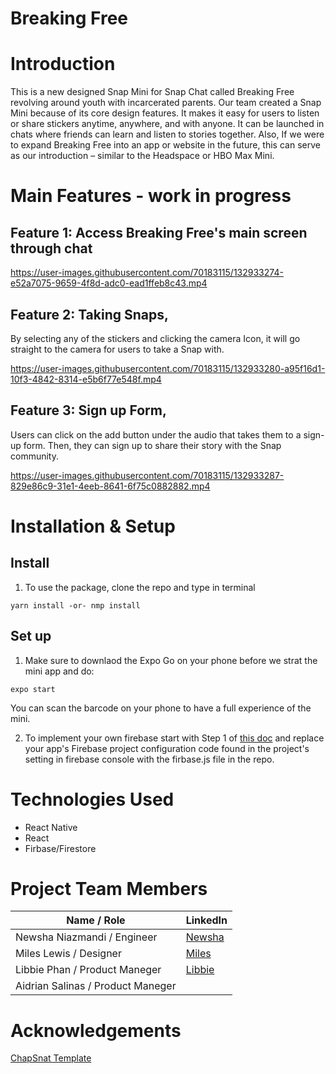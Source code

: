 # Breaking Free

# Introduction
This is a new designed Snap Mini for Snap Chat called Breaking Free revolving around youth with incarcerated parents.
Our team created a Snap Mini because of its core design features. It makes it easy for users to listen or share stickers anytime, anywhere, and with anyone. It can be launched in chats where friends can learn and listen to stories together. Also, If we were to expand Breaking Free into an app or website in the future, this can serve as our introduction – similar to the Headspace or HBO Max Mini. 



# Main Features - work in progress

## Feature 1: Access Breaking Free's main screen through chat

https://user-images.githubusercontent.com/70183115/132933274-e52a7075-9659-4f8d-adc0-ead1ffeb8c43.mp4



## Feature 2: Taking Snaps,
  By selecting any of the stickers and clicking the camera Icon, it will go straight to the camera for users to take a Snap with.
  

https://user-images.githubusercontent.com/70183115/132933280-a95f16d1-10f3-4842-8314-e5b6f77e548f.mp4


## Feature 3: Sign up Form, 
  Users can click on the add button under the audio that takes them to a sign-up form. Then, they can sign up to share their story with the Snap community.
  

https://user-images.githubusercontent.com/70183115/132933287-829e86c9-31e1-4eeb-8641-6f75c0882882.mp4



# Installation & Setup

## Install
1. To use the package, clone the repo and type in terminal

```
yarn install -or- nmp install
```

## Set up
1. Make sure to downlaod the Expo Go on your phone before we strat the mini app and do:

```
expo start
```
  You can scan the barcode on your phone to have a full experience of the mini.

2. To implement your own firebase start with Step 1 of [this doc](https://firebase.google.com/docs/web/setup)
    and replace your app's Firebase project configuration code found in the project's setting in firebase console with the firbase.js file in the repo. 
# Technologies Used

* React Native
* React 
* Firbase/Firestore

# Project Team Members 

| Name / Role      | LinkedIn |
| ----------- | ----------- |
| Newsha Niazmandi  / Engineer    |    [Newsha](https://www.linkedin.com/in/newsha-niazmandi/)   |
| Miles Lewis / Designer   |     [Miles](https://www.linkedin.com/in/myles-lewis-profile)   |
| Libbie Phan / Product Maneger   |   [Libbie](https://www.linkedin.com/in/libbephan)  |
| Aidrian Salinas  / Product Maneger   |       |


#  Acknowledgements
[ChapSnat Template](https://github.com/Snap-Engineering-Academy-2021/chapsnat-sandbox)
